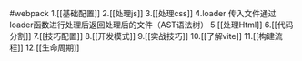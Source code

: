 #webpack
1.[[基础配置]]
2.[[处理js]]
3.[[处理css]]
4.loader 传入文件通过loader函数进行处理后返回处理后的文件（AST语法树）
5.[[处理Html]]
6.[[代码分割]]
7.[[技巧配置]]
8.[[开发模式]]
9.[[实战技巧]]
10.[[了解vite]]
11.[[构建流程]]
12.[[生命周期]]